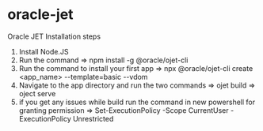# oracle-jet

Oracle JET Installation steps

1. Install Node.JS
2. Run the command => npm install -g @oracle/ojet-cli
3. Run the command to install your first app => npx @oracle/ojet-cli create <app_name> --template=basic --vdom
4. Navigate to the app directory and run the two commands
  => ojet build
  => oject serve
5. if you get any issues while build run the command in new powershell for granting permission 
  => Set-ExecutionPolicy -Scope CurrentUser -ExecutionPolicy Unrestricted